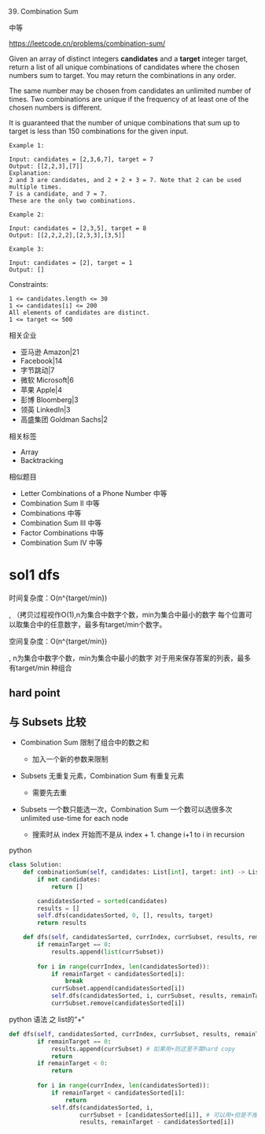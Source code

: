 39. Combination Sum

中等

https://leetcode.cn/problems/combination-sum/


Given an array of distinct integers **candidates** and a **target** integer target, return a list of all unique combinations of candidates where the chosen numbers sum to target. You may return the combinations in any order.

The same number may be chosen from candidates an unlimited number of times. Two combinations are unique if the frequency of at least one of the chosen numbers is different.

It is guaranteed that the number of unique combinations that sum up to target is less than 150 combinations for the given input.

 
```
Example 1:

Input: candidates = [2,3,6,7], target = 7
Output: [[2,2,3],[7]]
Explanation:
2 and 3 are candidates, and 2 + 2 + 3 = 7. Note that 2 can be used multiple times.
7 is a candidate, and 7 = 7.
These are the only two combinations.

Example 2:

Input: candidates = [2,3,5], target = 8
Output: [[2,2,2,2],[2,3,3],[3,5]]

Example 3:

Input: candidates = [2], target = 1
Output: []
``` 

Constraints:
```
1 <= candidates.length <= 30
1 <= candidates[i] <= 200
All elements of candidates are distinct.
1 <= target <= 500
```


相关企业

- 亚马逊 Amazon|21
- Facebook|14
- 字节跳动|7
- 微软 Microsoft|6
- 苹果 Apple|4
- 彭博 Bloomberg|3
- 领英 LinkedIn|3
- 高盛集团 Goldman Sachs|2

相关标签
- Array
- Backtracking

相似题目
- Letter Combinations of a Phone Number
中等
- Combination Sum II
中等
- Combinations
中等
- Combination Sum III
中等
- Factor Combinations
中等
- Combination Sum IV
中等

# sol1 dfs

时间复杂度：O(n^{target/min})

, （拷贝过程视作O(1),n为集合中数字个数，min为集合中最小的数字
每个位置可以取集合中的任意数字，最多有target/min个数字。

空间复杂度：O(n^{target/min})

, n为集合中数字个数，min为集合中最小的数字
对于用来保存答案的列表，最多有target/min
种组合

## hard point

## 与 Subsets 比较

- Combination Sum 限制了组合中的数之和

  - 加入一个新的参数来限制

- Subsets 无重复元素，Combination Sum 有重复元素

  - 需要先去重

- Subsets 一个数只能选一次，Combination Sum 一个数可以选很多次 unlimited use-time for each node

  - 搜索时从 index 开始而不是从 index + 1. change i+1 to i in recursion


python
```py
class Solution:
    def combinationSum(self, candidates: List[int], target: int) -> List[List[int]]:
        if not candidates:
            return []

        candidatesSorted = sorted(candidates)
        results = []
        self.dfs(candidatesSorted, 0, [], results, target)
        return results

    def dfs(self, candidatesSorted, currIndex, currSubset, results, remainTarget):
        if remainTarget == 0:
            results.append(list(currSubset))
        
        for i in range(currIndex, len(candidatesSorted)):
            if remainTarget < candidatesSorted[i]:
                break
            currSubset.append(candidatesSorted[i])
            self.dfs(candidatesSorted, i, currSubset, results, remainTarget - candidatesSorted[i])
            currSubset.remove(candidatesSorted[i])
```

python 语法 之 list的“+“
```py
def dfs(self, candidatesSorted, currIndex, currSubset, results, remainTarget):
        if remainTarget == 0:
            results.append(currSubset) # 如果用+则这里不需hard copy
            return
        if remainTarget < 0:
            return
        
        for i in range(currIndex, len(candidatesSorted)):
            if remainTarget < candidatesSorted[i]:
                return
            self.dfs(candidatesSorted, i, 
                    currSubset + [candidatesSorted[i]], # 可以用+但是不推荐，因为+实际是复制成一个新的list，时间为O(len(list))
                    results, remainTarget - candidatesSorted[i])
```